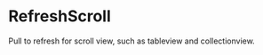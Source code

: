 RefreshScroll
=============

Pull to refresh for scroll view, such as tableview and collectionview.
